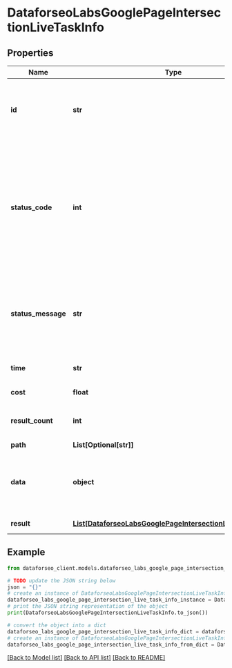 # DataforseoLabsGooglePageIntersectionLiveTaskInfo


## Properties

Name | Type | Description | Notes
------------ | ------------- | ------------- | -------------
**id** | **str** | task identifier unique task identifier in our system in the UUID format | [optional] 
**status_code** | **int** | status code of the task generated by DataForSEO, can be within the following range: 10000-60000 you can find the full list of the response codes here | [optional] 
**status_message** | **str** | informational message of the task you can find the full list of general informational messages here | [optional] 
**time** | **str** | execution time, seconds | [optional] 
**cost** | **float** | total tasks cost, USD | [optional] 
**result_count** | **int** | number of elements in the result array | [optional] 
**path** | **List[Optional[str]]** | URL path | [optional] 
**data** | **object** | contains the same parameters that you specified in the POST request | [optional] 
**result** | [**List[DataforseoLabsGooglePageIntersectionLiveResultInfo]**](DataforseoLabsGooglePageIntersectionLiveResultInfo.md) | array of results | [optional] 

## Example

```python
from dataforseo_client.models.dataforseo_labs_google_page_intersection_live_task_info import DataforseoLabsGooglePageIntersectionLiveTaskInfo

# TODO update the JSON string below
json = "{}"
# create an instance of DataforseoLabsGooglePageIntersectionLiveTaskInfo from a JSON string
dataforseo_labs_google_page_intersection_live_task_info_instance = DataforseoLabsGooglePageIntersectionLiveTaskInfo.from_json(json)
# print the JSON string representation of the object
print(DataforseoLabsGooglePageIntersectionLiveTaskInfo.to_json())

# convert the object into a dict
dataforseo_labs_google_page_intersection_live_task_info_dict = dataforseo_labs_google_page_intersection_live_task_info_instance.to_dict()
# create an instance of DataforseoLabsGooglePageIntersectionLiveTaskInfo from a dict
dataforseo_labs_google_page_intersection_live_task_info_from_dict = DataforseoLabsGooglePageIntersectionLiveTaskInfo.from_dict(dataforseo_labs_google_page_intersection_live_task_info_dict)
```
[[Back to Model list]](../README.md#documentation-for-models) [[Back to API list]](../README.md#documentation-for-api-endpoints) [[Back to README]](../README.md)


